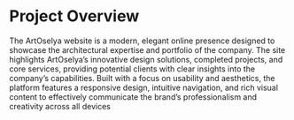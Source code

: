# Project Overview

The ArtOselya website is a modern, elegant online presence designed to showcase the architectural expertise and portfolio of the company. The site highlights ArtOselya’s innovative design solutions, completed projects, and core services, providing potential clients with clear insights into the company’s capabilities. Built with a focus on usability and aesthetics, the platform features a responsive design, intuitive navigation, and rich visual content to effectively communicate the brand’s professionalism and creativity across all devices
